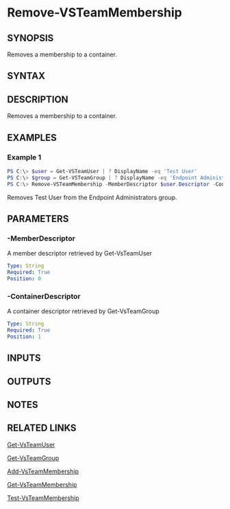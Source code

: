 


# Remove-VSTeamMembership

## SYNOPSIS

Removes a membership to a container.

## SYNTAX

## DESCRIPTION

Removes a membership to a container.

## EXAMPLES

### Example 1

```PowerShell
PS C:\> $user = Get-VSTeamUser | ? DisplayName -eq 'Test User'
PS C:\> $group = Get-VSTeamGroup | ? DisplayName -eq 'Endpoint Administrators'
PS C:\> Remove-VSTeamMembership -MemberDescriptor $user.Descriptor -ContainerDescriptor $group.Descriptor
```

Removes Test User from the Endpoint Administrators group.

## PARAMETERS

### -MemberDescriptor

A member descriptor retrieved by Get-VsTeamUser

```yaml
Type: String
Required: True
Position: 0
```


### -ContainerDescriptor

A container descriptor retrieved by Get-VsTeamGroup

```yaml
Type: String
Required: True
Position: 1
```


## INPUTS

## OUTPUTS

## NOTES

## RELATED LINKS

[Get-VsTeamUser](Get-VsTeamUser.md)

[Get-VsTeamGroup](Get-VsTeamGroup.md)

[Add-VsTeamMembership](Add-VsTeamMembership.md)

[Get-VsTeamMembership](Get-VsTeamMembership.md)

[Test-VsTeamMembership](Test-VsTeamMembership.md)

